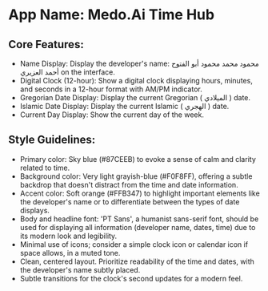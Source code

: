 # **App Name**: Medo.Ai Time Hub

## Core Features:

- Name Display: Display the developer's name: محمود محمد محمود أبو الفتوح أحمد العزيري on the interface.
- Digital Clock (12-hour): Show a digital clock displaying hours, minutes, and seconds in a 12-hour format with AM/PM indicator.
- Gregorian Date Display: Display the current Gregorian ( الميلادي ) date.
- Islamic Date Display: Display the current Islamic ( الهجري ) date.
- Current Day Display: Show the current day of the week.

## Style Guidelines:

- Primary color: Sky blue (#87CEEB) to evoke a sense of calm and clarity related to time.
- Background color: Very light grayish-blue (#F0F8FF), offering a subtle backdrop that doesn't distract from the time and date information.
- Accent color: Soft orange (#FFB347) to highlight important elements like the developer's name or to differentiate between the types of date displays.
- Body and headline font: 'PT Sans', a humanist sans-serif font, should be used for displaying all information (developer name, dates, time) due to its modern look and legibility.
- Minimal use of icons; consider a simple clock icon or calendar icon if space allows, in a muted tone.
- Clean, centered layout. Prioritize readability of the time and dates, with the developer's name subtly placed.
- Subtle transitions for the clock's second updates for a modern feel.